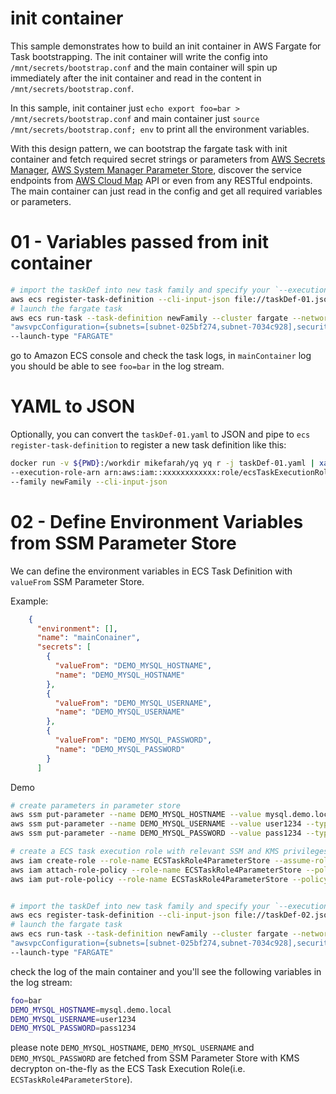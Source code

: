 # init container 

This sample demonstrates how to build an init container in AWS Fargate for Task bootstrapping. The init container will write the config into `/mnt/secrets/bootstrap.conf` and the main container will spin up immediately after the init container and read in the content in `/mnt/secrets/bootstrap.conf`.

In this sample, init container just `echo export foo=bar > /mnt/secrets/bootstrap.conf` and main container just `source /mnt/secrets/bootstrap.conf; env` to print all the environment variables.

With this design pattern, we can bootstrap the fargate task with init container and fetch required secret strings or parameters from [AWS Secrets Manager](https://aws.amazon.com/tw/secrets-manager/), [AWS System Manager Parameter Store](https://docs.aws.amazon.com/en_us/systems-manager/latest/userguide/systems-manager-parameter-store.html), discover the service endpoints from [AWS Cloud Map](https://aws.amazon.com/tw/cloud-map/) API or even from any RESTful endpoints. The main container can just read in the config and get all required variables or parameters.

# 01 - Variables passed from init container

```bash
# import the taskDef into new task family and specify your `--execution-role-arn`
aws ecs register-task-definition --cli-input-json file://taskDef-01.json --family newFamily --execution-role-arn arn:aws:iam::903779448426:role/ecsTaskExecutionRole
# launch the fargate task
aws ecs run-task --task-definition newFamily --cluster fargate --network-configuration \
"awsvpcConfiguration={subnets=[subnet-025bf274,subnet-7034c928],securityGroups=[sg-01d3cd65],assignPublicIp=ENABLED}" \
--launch-type "FARGATE"
```
go to Amazon ECS console and check the task logs, in `mainContainer` log you should be able to see `foo=bar` in the log stream.

# YAML to JSON
Optionally, you can convert the `taskDef-01.yaml` to JSON and pipe to `ecs register-task-definition` to register a new task definition like this:

```bash
docker run -v ${PWD}:/workdir mikefarah/yq yq r -j taskDef-01.yaml | xargs -0 aws ecs register-task-definition \
--execution-role-arn arn:aws:iam::xxxxxxxxxxxx:role/ecsTaskExecutionRole \
--family newFamily --cli-input-json
```

# 02 - Define Environment Variables from SSM Parameter Store

We can define the environment variables in ECS Task Definition with `valueFrom` SSM Parameter Store.

Example:
```json
    {
      "environment": [],
      "name": "mainConainer",
      "secrets": [
        {
          "valueFrom": "DEMO_MYSQL_HOSTNAME",
          "name": "DEMO_MYSQL_HOSTNAME"
        },
        {
          "valueFrom": "DEMO_MYSQL_USERNAME",
          "name": "DEMO_MYSQL_USERNAME"
        },
        {
          "valueFrom": "DEMO_MYSQL_PASSWORD",
          "name": "DEMO_MYSQL_PASSWORD"
        }
      ]
```

Demo

```bash
# create parameters in parameter store
aws ssm put-parameter --name DEMO_MYSQL_HOSTNAME --value mysql.demo.local --type SecureString
aws ssm put-parameter --name DEMO_MYSQL_USERNAME --value user1234 --type SecureString
aws ssm put-parameter --name DEMO_MYSQL_PASSWORD --value pass1234 --type SecureString

# create a ECS task execution role with relevant SSM and KMS privileges
aws iam create-role --role-name ECSTaskRole4ParameterStore --assume-role-policy-document file://02-assume-role-policy.json
aws iam attach-role-policy --role-name ECSTaskRole4ParameterStore --policy-arn arn:aws:iam::aws:policy/service-role/AmazonECSTaskExecutionRolePolicy
aws iam put-role-policy --role-name ECSTaskRole4ParameterStore --policy-name ECSTaskRoleExtraPolicies --policy-document file://02-extra-policies.json


# import the taskDef into new task family and specify your `--execution-role-arn`
aws ecs register-task-definition --cli-input-json file://taskDef-02.json --family newFamily --execution-role-arn arn:aws:iam::903779448426:role/ECSTaskRole4ParameterStore
# launch the fargate task
aws ecs run-task --task-definition newFamily --cluster fargate --network-configuration \
"awsvpcConfiguration={subnets=[subnet-025bf274,subnet-7034c928],securityGroups=[sg-01d3cd65],assignPublicIp=ENABLED}" \
--launch-type "FARGATE"

```
check the log of the main container and you'll see the following variables in the log stream:

```bash
foo=bar
DEMO_MYSQL_HOSTNAME=mysql.demo.local
DEMO_MYSQL_USERNAME=user1234
DEMO_MYSQL_PASSWORD=pass1234
```
please note `DEMO_MYSQL_HOSTNAME`, `DEMO_MYSQL_USERNAME` and `DEMO_MYSQL_PASSWORD` are fetched from SSM Parameter Store with KMS decrypton on-the-fly as 
the ECS Task Execution Role(i.e. `ECSTaskRole4ParameterStore`).